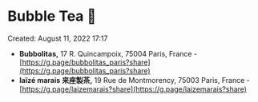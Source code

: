 # Bubble Tea 🧋

Created: August 11, 2022 17:17

- **Bubbolitas,** 17 R. Quincampoix, 75004 Paris, France - [https://g.page/bubbolitas_paris?share](https://g.page/bubbolitas_paris?share)
- **laïzé marais 来座製茶,** 19 Rue de Montmorency, 75003 Paris, France - [https://g.page/laizemarais?share](https://g.page/laizemarais?share)
